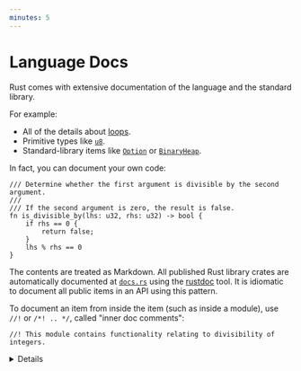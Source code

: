 ```yaml
---
minutes: 5
---
```


# Language Docs

Rust comes with extensive documentation of the language and the standard
library.

For example:

- All of the details about
  [loops](https://doc.rust-lang.org/stable/reference/expressions/loop-expr.html).
- Primitive types like
  [`u8`](https://doc.rust-lang.org/stable/std/primitive.u8.html).
- Standard-library items like
  [`Option`](https://doc.rust-lang.org/stable/std/option/enum.Option.html) or
  [`BinaryHeap`](https://doc.rust-lang.org/stable/std/collections/struct.BinaryHeap.html).

In fact, you can document your own code:

```rust,editable
/// Determine whether the first argument is divisible by the second argument.
///
/// If the second argument is zero, the result is false.
fn is_divisible_by(lhs: u32, rhs: u32) -> bool {
    if rhs == 0 {
        return false;
    }
    lhs % rhs == 0
}
```

The contents are treated as Markdown. All published Rust library crates are
automatically documented at [`docs.rs`](https://docs.rs) using the
[rustdoc](https://doc.rust-lang.org/rustdoc/what-is-rustdoc.html) tool. It is
idiomatic to document all public items in an API using this pattern.

To document an item from inside the item (such as inside a module), use `//!` or
`/*! .. */`, called "inner doc comments":

```rust,editable
//! This module contains functionality relating to divisibility of integers.
```

<details>

- Show students the generated docs for the `rand` crate at
  [`docs.rs/rand`](https://docs.rs/rand).

</details>
